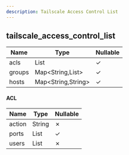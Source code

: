 ```yaml
---
description: Tailscale Access Control List
---
```

tailscale_access_control_list
-----------------------------

| **Name** | **Type**           | **Nullable** |
| -------- | ------------------ | ------------ |
| acls     | List<ACL>          | &check;      |
| groups   | Map<String,List>   | &check;      |
| hosts    | Map<String,String> | &check;      |

#### ACL
| **Name** | **Type**     | **Nullable** |
| -------- | ------------ | ------------ |
| action   | String       | &cross;      |
| ports    | List<String> | &check;      |
| users    | List<String> | &cross;      |
